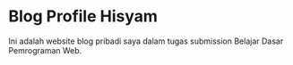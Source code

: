 # Blog Profile Hisyam
Ini adalah website blog pribadi saya dalam tugas submission Belajar Dasar Pemrograman Web.